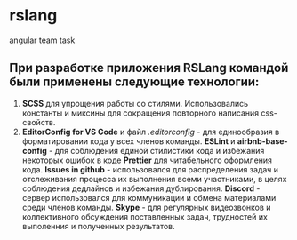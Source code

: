 # rslang
angular team task

## При разработке приложения RSLang командой были применены следующие технологии:
1. **SCSS** для упрощения работы со стилями. Использовались константы и миксины для сокращения повторного написания css-свойств.
2. **EditorConfig for VS Code** и файл *.editorconfig* - для единообразия в форматировании кода у всех членов команды.
**ESLint** и **airbnb-base-config** - для соблюдения единой стилистики кода и избежания некоторых ошибок в коде
**Prettier** для читабельного оформления кода.
**Issues in github** - использовался для распределения задач и отслеживания процесса их выполнения всеми участниками, в целях соблюдения дедлайнов и избежания дублирования.
**Discord** - сервер использовался для коммуникации и обмена материалами среди членов команды.
**Skype** - для регулярных видеозвонков и коллективного обсуждения поставленных задач, трудностей их выполенния и полученных результатов.
